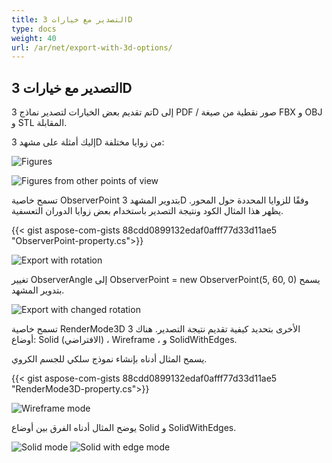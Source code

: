 ```yaml
---
title: التصدير مع خيارات 3D
type: docs
weight: 40
url: /ar/net/export-with-3d-options/
---
```


## **التصدير مع خيارات 3D**

تم تقديم بعض الخيارات لتصدير نماذج 3D إلى PDF / صور نقطية من صيغة FBX و OBJ و STL المقابلة.

إليك أمثلة على مشهد 3D من زوايا مختلفة:

![Figures](/_assets/guide/3d/fig1.png)

![Figures from other points of view](/_assets/guide/3d/fig2.png)

تسمح خاصية ObserverPoint بتدوير المشهد 3D وفقًا للزوايا المحددة حول المحور. يظهر هذا المثال الكود ونتيجة التصدير باستخدام بعض زوايا الدوران التعسفية.

{{< gist aspose-com-gists 88cdd0899132edaf0afff77d33d11ae5 "ObserverPoint-property.cs">}}


![Export with rotation](/_assets/guide/3d/fig3.png)

تغيير ObserverAngle إلى ObserverPoint = new ObserverPoint(5, 60, 0) يسمح بتدوير المشهد.

![Export with changed rotation](/_assets/guide/3d/fig4.png)

تسمح خاصية RenderMode3D الأخرى بتحديد كيفية تقديم نتيجة التصدير. هناك 3 أوضاع: Solid (الافتراضي) ، Wireframe ، و SolidWithEdges.

يسمح المثال أدناه بإنشاء نموذج سلكي للجسم الكروي.

{{< gist aspose-com-gists 88cdd0899132edaf0afff77d33d11ae5 "RenderMode3D-property.cs">}}

![Wireframe mode](/_assets/guide/3d/fig5.png)

يوضح المثال أدناه الفرق بين أوضاع Solid و SolidWithEdges.

![Solid mode](/_assets/guide/3d/fig6.png)
![Solid with edge mode](/_assets/guide/3d/fig7.png)
